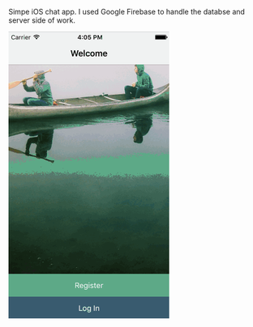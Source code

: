 Simpe iOS chat app. I used Google Firebase to handle the databse and server side of work.

![demo](https://github.com/yvoxu/ChatApp/blob/master/Flash%20Chat%20Demo.gif)

